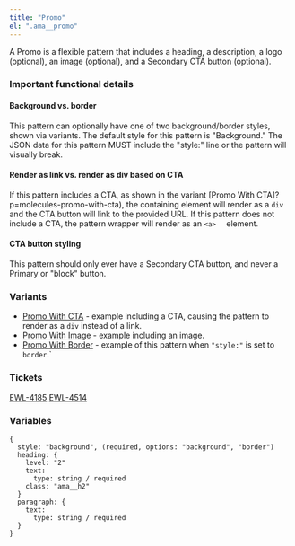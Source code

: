 ```yaml
---
title: "Promo"
el: ".ama__promo"
---
```


A Promo is a flexible pattern that includes a heading, a description, a logo (optional), an image (optional), and a Secondary CTA button (optional).

### Important functional details
#### Background vs. border
This pattern can optionally have one of two background/border styles, shown via variants. The default style for this pattern is "Background." The JSON data for this pattern MUST include the "style:" line or the pattern will visually break. 

#### Render as link vs. render as div based on CTA
If this pattern includes a CTA, as shown in the variant [Promo With CTA]?p=molecules-promo-with-cta), the containing element will render as a `div` and the CTA button will link to the provided URL. If this pattern does not include a CTA, the pattern wrapper will render as an `<a>  ` element.

#### CTA button styling
This pattern should only ever have a Secondary CTA button, and never a Primary or "block" button.

### Variants
- [Promo With CTA](?p=molecules-promo-with-cta) - example including a CTA, causing the pattern to render as a `div` instead of a link.
- [Promo With Image](?p=molecules-promo-with-image) - example including an image.
- [Promo With Border](?p=molecules-promo-with-border) - example of this pattern when `"style:"` is set to `border`.`

### Tickets
[EWL-4185](https://issues.ama-assn.org/browse/EWL-4185)
[EWL-4514](https://issues.ama-assn.org/browse/EWL-4514)

### Variables
~~~
{
  style: "background", (required, options: "background", "border")
  heading: {
    level: "2"
    text: 
      type: string / required
    class: "ama__h2"
  }
  paragraph: {
    text: 
      type: string / required
  }
}
~~~
